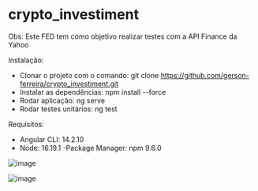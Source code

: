 # crypto_investiment

Obs: Este FED tem como objetivo realizar testes com a API Finance da Yahoo

Instalação:
- Clonar o projeto com o comando: git clone https://github.com/gerson-ferreira/crypto_investiment.git
- Instalar as dependências: npm install --force
- Rodar aplicação: ng serve
- Rodar testes unitários: ng test

Requisitos:
- Angular CLI: 14.2.10
- Node: 16.19.1
-Package Manager: npm 9.6.0 


![image](https://user-images.githubusercontent.com/39886488/224227979-5e7b2bdb-0e7b-48f2-a438-40aa56cabf38.png)

![image](https://user-images.githubusercontent.com/39886488/224228022-e4e53779-b59e-4444-b381-0bb14383f0c4.png)
